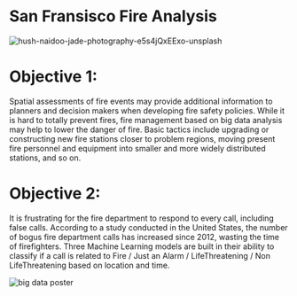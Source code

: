 # San Fransisco Fire Analysis
![hush-naidoo-jade-photography-e5s4jQxEExo-unsplash](https://user-images.githubusercontent.com/41823726/182960853-ec01684e-ae2a-41ff-b204-342c82d2dd10.jpg)

# Objective 1:
Spatial assessments of fire events may provide additional information to planners and decision makers when developing fire safety policies. While it is hard to totally prevent fires, fire management based on big data analysis may help to lower the danger of fire.  Basic tactics include upgrading or constructing new fire stations closer to problem regions, moving present fire personnel and equipment into smaller and more widely distributed stations, and so on.
# Objective 2:
It is frustrating for the fire department to respond to every call, including false calls. According to a study conducted in the United States, the number of bogus fire department calls has increased since 2012, wasting the time of firefighters. Three Machine Learning models are built in their ability to classify if a call is related to Fire / Just an Alarm / LifeThreatening / Non LifeThreatening based on location and time.



![big data poster](https://user-images.githubusercontent.com/41823726/170614033-739a49d8-6f75-42fe-9bc3-147b014e6c12.png)
